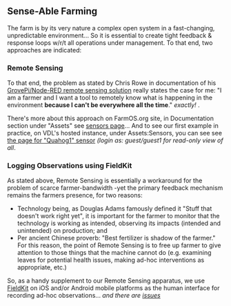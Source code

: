 ## Sense-Able Farming

The farm is by its very nature a complex open system in a fast-changing, unpredictable environment... So it is essential to create tight feedback & response loops w/r/t all operations under management.  To that end, two approaches are indicated:

### Remote Sensing

To that end, the problem as stated by Chris Rowe in documentation of his [GrovePi/Node-RED remote sensing solution](https://farmhack.org/tools/collecting-sensor-data-farmos-using-grovepi-and-node-red) really states the case for me: "I am a farmer and I want a tool to remotely know what is happening in the environment **because I can't be everywhere all the time**." _exactly!_ .  

There's more about this approach on FarmOS.org site, in Documentation section under "Assets" see [sensors page](https://farmos.org/guide/assets/sensors/)... And to see our first example in practice, on VDL's hosted instance, under Assets:Sensors, you can see see [the page for "Quahog1" sensor](https://vdl.farmos.net/farm/sensor/quahog1) _(login as: guest/guest1 for read-only view of all_.

### Logging Observations using FieldKit

As stated above, Remote Sensing is essentially a workaround for the problem of scarce farmer-bandwidth -yet the primary feedback mechanism remains the farmers presence, for two reasons:
- Technology being, as Douglas Adams famously defined it "Stuff that doesn't work right yet", it is important for the farmer to monitor that the technology is working as intended, observing its impacts (intended and unintended) on production; and
- Per ancient Chinese proverb: "Best fertilizer is shadow of the farmer."  For this reason, the point of Remote Sensing is to free up farmer to give attention to those things that the machine cannot do (e.g. examining leaves for potential health issues, making ad-hoc interventions as appropriate, etc.)

So, as a handy supplement to our Remote Sensing apparatus, we use [FieldKit](https://farmos.org/guide/app/) on iOS and/or Android mobile platforms as the human interface for recording ad-hoc observations... _and there are [issues](https://github.com/farmOS/farmOS-client/issues)_
